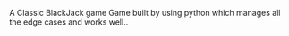 A Classic BlackJack game Game built by using python which manages all the edge cases and works well.. 

